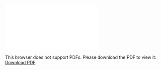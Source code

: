 <object data="christ-in-song/CIS1908pdfs/584.pdf" type="application/pdf" width="100%" height="1024px">
    <embed src="christ-in-song/CIS1908pdfs/584.pdf">
        <p>This browser does not support PDFs. Please download the PDF to view it: <a href="christ-in-song/CIS1908pdfs/584.pdf">Download PDF</a>.</p>
    </embed>
</object>
